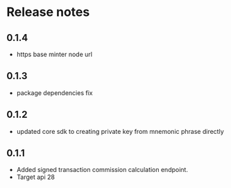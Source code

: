 # Release notes

## 0.1.4
 - https base minter node url

## 0.1.3
 - package dependencies fix

## 0.1.2
 - updated core sdk to creating private key from mnemonic phrase directly

## 0.1.1
 - Added signed transaction commission calculation endpoint.
 - Target api 28